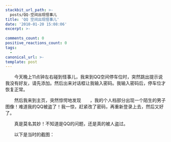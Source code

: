 ```yaml
---
stackbit_url_path: >-
  posts/QQ-空间出现怪事儿
title: 'QQ 空间出现怪事儿'
date: '2010-01-20 15:08:06'
excerpt: >-
  
comments_count: 0
positive_reactions_count: 0
tags: 
  - 
canonical_url: >-
template: post
---
```

<div style="text-indent: 2em"><p>今天晚上11点钟左右碰到怪事儿，我来到QQ空间停车位时，突然跳出提示说我没有好友，请先添加。然后出来对话框让我输入密码。我输入密码后，停车位才恢复正常。</p><p>然后我来到主页，突然惊愕地发现<img alt="" src="http://www.zizhujy.com/blog/image.axd?picture=image_364.png">，我的个人档部分出现一个陌生的男子图像！难道我的QQ被盗了！我一惊，赶紧改了密码，再重新登录上去，然后又好了。</p><p>真是莫名其妙！不知道是QQ的问题，还是真的被人盗过。</p><p>以下是当时的截图：</p><p><img onload="ResizeImage(this,520)" alt="" src="http://www.zizhujy.com/blog/image.axd?picture=image_365.png"></p><p>&nbsp;</p><p><img title="" alt="" onload="ResizeImage(this,520)" src="http://www.zizhujy.com/blog/image.axd?picture=image_366.png"></p></div>